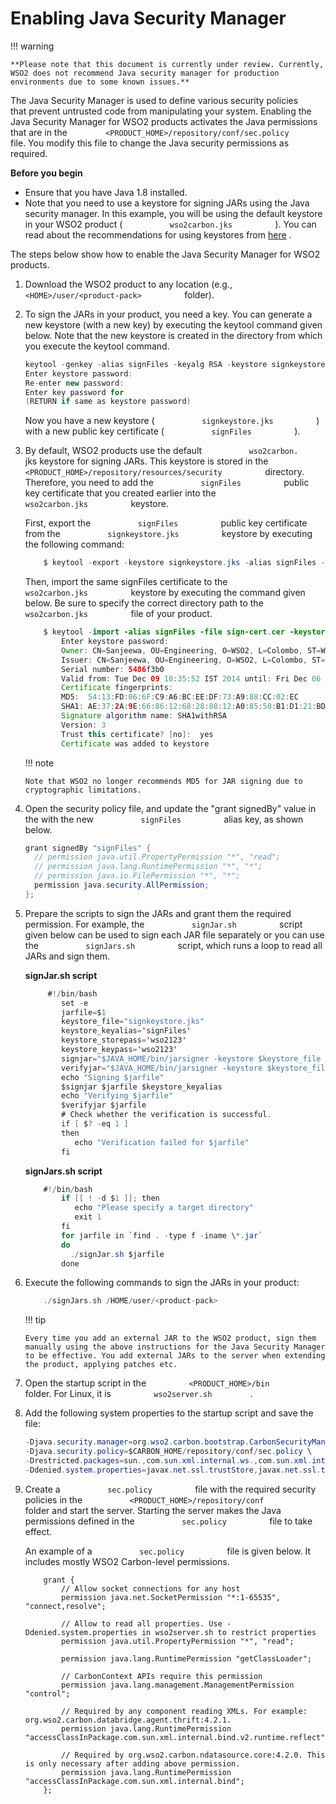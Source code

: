 # Enabling Java Security Manager

!!! warning
    
    **Please note that this document is currently under review. Currently,
    WSO2 does not recommend Java security manager for production
    environments due to some known issues.**
    

The Java Security Manager is used to define various security policies
that prevent untrusted code from manipulating your system. Enabling the
Java Security Manager for WSO2 products activates the Java permissions
that are in the
`         <PRODUCT_HOME>/repository/conf/sec.policy        ` file. You
modify this file to change the Java security permissions as required.

**Before you begin**

-   Ensure that you have Java 1.8 installed.
-   Note that you need to use a keystore for signing JARs using the Java
    security manager. In this example, you will be using the default
    keystore in your WSO2 product (
    `           wso2carbon.jks          ` ). You can read about the
    recommendations for using keystores from
    [here](Using-Asymmetric-Encryption_53125461.html#UsingAsymmetricEncryption-RecommendationsforsettingupkeystoresinWSO2products)
    .

The steps below show how to enable the Java Security Manager for WSO2
products.

1.  Download the WSO2 product to any location (e.g.,
    `           <HOME>/user/<product-pack>          ` folder).

2.  To sign the JARs in your product, you need a key. You can generate a
    new keystore (with a new key) by executing the keytool command given
    below. Note that the new keystore is created in the directory from
    which you execute the keytool command.

    ``` java
    keytool -genkey -alias signFiles -keyalg RSA -keystore signkeystore.jks -validity 3650 -dname "CN=Sanjeewa,OU=Engineering, O=WSO2, L=Colombo, ST=Western, C=LK"
    Enter keystore password:  
    Re-enter new password:
    Enter key password for
    (RETURN if same as keystore password)
    ```

    Now you have a new keystore (
    `           signkeystore.jks          ` ) with a new public key
    certificate ( `           signFiles          ` ).

3.  By default, WSO2 products use the default
    `           wso2carbon.          ` jks keystore for signing JARs.
    This keystore is stored in the
    `           <PRODUCT_HOME>/repository/resources/security          `
    directory. Therefore, you need to add the
    `           signFiles          ` public key certificate that you
    created earlier into the `           wso2carbon.jks          `
    keystore.

    First, export the `           signFiles          ` public key
    certificate from the `           signkeystore.jks          `
    keystore by executing the following command:

    ``` java
        $ keytool -export -keystore signkeystore.jks -alias signFiles -file sign-cert.cer 
    ```

    Then, import the same signFiles certificate to the
    `           wso2carbon.jks          ` keystore by executing the
    command given below. Be sure to specify the correct directory path
    to the `           wso2carbon.jks          ` file of your product.

    ``` java
        $ keytool -import -alias signFiles -file sign-cert.cer -keystore <PATH_to_PRODUCT_HOME>/repository/resources/security/wso2carbon.jks
            Enter keystore password:  
            Owner: CN=Sanjeewa, OU=Engineering, O=WSO2, L=Colombo, ST=Western, C=LK
            Issuer: CN=Sanjeewa, OU=Engineering, O=WSO2, L=Colombo, ST=Western, C=LK
            Serial number: 5486f3b0
            Valid from: Tue Dec 09 18:35:52 IST 2014 until: Fri Dec 06 18:35:52 IST 2024
            Certificate fingerprints:
            MD5:  54:13:FD:06:6F:C9:A6:BC:EE:DF:73:A9:88:CC:02:EC
            SHA1: AE:37:2A:9E:66:86:12:68:28:88:12:A0:85:50:B1:D1:21:BD:49:52
            Signature algorithm name: SHA1withRSA
            Version: 3
            Trust this certificate? [no]:  yes
            Certificate was added to keystore
    ```

    !!! note
    
        Note that WSO2 no longer recommends MD5 for JAR signing due to
        cryptographic limitations.
    

4.  Open the security policy file, and update the "grant signedBy" value
    in the with the new `           signFiles          ` alias key, as
    shown below.

    ``` java
    grant signedBy "signFiles" {
      // permission java.util.PropertyPermission "*", "read";
      // permission java.lang.RuntimePermission "*", "*";
      // permission java.io.FilePermission "*", "*";
      permission java.security.AllPermission;
    };
    ```

5.  Prepare the scripts to sign the JARs and grant them the required
    permission. For example, the `           signJar.sh          `
    script given below can be used to sign each JAR file separately or
    you can use the `           signJars.sh          ` script, which
    runs a loop to read all JARs and sign them.

    **signJar.sh script**

    ``` java
         #!/bin/bash
            set -e
            jarfile=$1
            keystore_file="signkeystore.jks"
            keystore_keyalias='signFiles'
            keystore_storepass='wso2123'
            keystore_keypass='wso2123'
            signjar="$JAVA_HOME/bin/jarsigner -keystore $keystore_file -storepass $keystore_storepass -keypass $keystore_keypass"
            verifyjar="$JAVA_HOME/bin/jarsigner -keystore $keystore_file -verify"
            echo "Signing $jarfile"
            $signjar $jarfile $keystore_keyalias
            echo "Verifying $jarfile"
            $verifyjar $jarfile
            # Check whether the verification is successful.
            if [ $? -eq 1 ]
            then
               echo "Verification failed for $jarfile"
            fi
    ```

    **signJars.sh script**

    ``` java
        #!/bin/bash
            if [[ ! -d $1 ]]; then
               echo "Please specify a target directory"
               exit 1
            fi
            for jarfile in `find . -type f -iname \*.jar`
            do
              ./signJar.sh $jarfile
            done 
    ```

6.  Execute the following commands to sign the JARs in your product:

    ``` java
        ./signJars.sh /HOME/user/<product-pack>
    ```

    !!! tip
    
        Every time you add an external JAR to the WSO2 product, sign them
        manually using the above instructions for the Java Security Manager
        to be effective. You add external JARs to the server when extending
        the product, applying patches etc.
    

7.  Open the startup script in the
    `          <PRODUCT_HOME>/bin         ` folder. For Linux, it is
    `          wso2server.sh         ` .
8.  Add the following system properties to the startup script and save
    the file:

    ``` java
    -Djava.security.manager=org.wso2.carbon.bootstrap.CarbonSecurityManager \
    -Djava.security.policy=$CARBON_HOME/repository/conf/sec.policy \
    -Drestricted.packages=sun.,com.sun.xml.internal.ws.,com.sun.xml.internal.bind.,com.sun.imageio.,org.wso2.carbon. \
    -Ddenied.system.properties=javax.net.ssl.trustStore,javax.net.ssl.trustStorePassword,denied.system.properties \
    ```

9.  Create a `           sec.policy          ` file with the required
    security policies in the
    `           <PRODUCT_HOME>/repository/conf          ` folder and
    start the server. Starting the server makes the Java permissions
    defined in the `           sec.policy          ` file to take
    effect.

    An example of a `           sec.policy          ` file is given
    below. It includes mostly WSO2 Carbon-level permissions.

    ``` text
        grant {
            // Allow socket connections for any host
            permission java.net.SocketPermission "*:1-65535", "connect,resolve";
           
            // Allow to read all properties. Use -Ddenied.system.properties in wso2server.sh to restrict properties
            permission java.util.PropertyPermission "*", "read";
               
            permission java.lang.RuntimePermission "getClassLoader";
               
            // CarbonContext APIs require this permission
            permission java.lang.management.ManagementPermission "control";
           
            // Required by any component reading XMLs. For example: org.wso2.carbon.databridge.agent.thrift:4.2.1.
            permission java.lang.RuntimePermission "accessClassInPackage.com.sun.xml.internal.bind.v2.runtime.reflect";
           
            // Required by org.wso2.carbon.ndatasource.core:4.2.0. This is only necessary after adding above permission. 
            permission java.lang.RuntimePermission "accessClassInPackage.com.sun.xml.internal.bind";
        };
    ```

